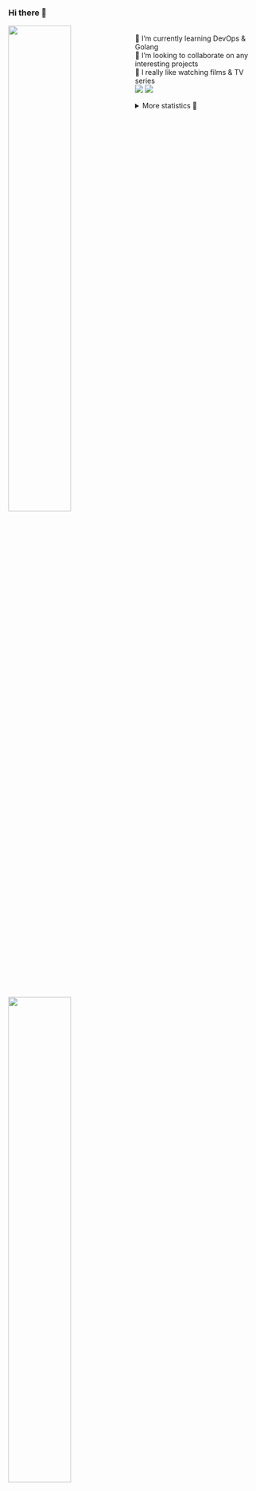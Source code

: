 ### Hi there 👋


[<img align="left" width="50%" src="https://github-readme-stats.vercel.app/api?username=rufusnufus&hide=issues&show_icons=true&count_private=true&theme=transparent&title_color=FF6F40&text_color=FBF9F8&icon_color=F48242&hide_border=true&hide_title=true#gh-dark-mode-only">](https://metrics.lecoq.io/rufusnufus#gh-dark-mode-only)
[<img align="left" width="50%" src="https://github-readme-stats.vercel.app/api?username=rufusnufus&hide=issues&show_icons=true&count_private=true&theme=transparent&title_color=FF6533&text_color=4D4644&icon_color=FF8038&hide_border=true&hide_title=true#gh-light-mode-only">](https://metrics.lecoq.io/rufusnufus#gh-light-mode-only)

<p>
  <br>
  🌱 I’m currently learning DevOps & Golang</br>
  👯 I’m looking to collaborate on any interesting projects</br>
  🎥 I really like watching films & TV series</br>
  <a href="https://linkedin.com/in/rufusnufus"><img src="https://img.shields.io/badge/linkedin-0077B5.svg?style=for-the-badge&logo=linkedin&logoColor=white"/></a>
  <a href="https://t.me/rufusnufus"><img src="https://img.shields.io/badge/-telegram-black?style=for-the-badge&color=blue&logo=telegram"/></a>
</p>

<p text-align="left">
<details>
  <summary>More statistics 👀</summary><br/>

<!--START_SECTION:waka-->
![Code Time](http://img.shields.io/badge/Code%20Time-759%20hrs%203%20mins-blue)

![Profile Views](http://img.shields.io/badge/Profile%20Views-0-blue)

**I'm an Early 🐤** 

```text
🌞 Morning                4657 commits        █████░░░░░░░░░░░░░░░░░░░░   20.04 % 
🌆 Daytime                13754 commits       ███████████████░░░░░░░░░░   59.18 % 
🌃 Evening                4318 commits        █████░░░░░░░░░░░░░░░░░░░░   18.58 % 
🌙 Night                  512 commits         █░░░░░░░░░░░░░░░░░░░░░░░░   02.20 % 
```
📅 **I'm Most Productive on Wednesday** 

```text
Monday                   4929 commits        █████░░░░░░░░░░░░░░░░░░░░   21.21 % 
Tuesday                  3929 commits        ████░░░░░░░░░░░░░░░░░░░░░   16.91 % 
Wednesday                5125 commits        ██████░░░░░░░░░░░░░░░░░░░   22.05 % 
Thursday                 4193 commits        █████░░░░░░░░░░░░░░░░░░░░   18.04 % 
Friday                   3996 commits        ████░░░░░░░░░░░░░░░░░░░░░   17.19 % 
Saturday                 628 commits         █░░░░░░░░░░░░░░░░░░░░░░░░   02.70 % 
Sunday                   441 commits         ░░░░░░░░░░░░░░░░░░░░░░░░░   01.90 % 
```


📊 **This Week I Spent My Time On** 

```text
💬 Programming Languages: 
HCL                      0 secs              █████████████████████████   100.00 % 

🔥 Editors: 
VS Code                  0 secs              █████████████████████████   100.00 % 
```

**I Mostly Code in Go** 

```text
Go                       19 repos            █████░░░░░░░░░░░░░░░░░░░░   18.45 % 
Python                   14 repos            ███░░░░░░░░░░░░░░░░░░░░░░   13.59 % 
Smarty                   6 repos             █░░░░░░░░░░░░░░░░░░░░░░░░   05.83 % 
Shell                    3 repos             █░░░░░░░░░░░░░░░░░░░░░░░░   02.91 % 
Kotlin                   2 repos             ░░░░░░░░░░░░░░░░░░░░░░░░░   01.94 % 
```




 Last Updated on 20/04/2024 00:51:37 UTC
<!--END_SECTION:waka-->

</details>
</p>
